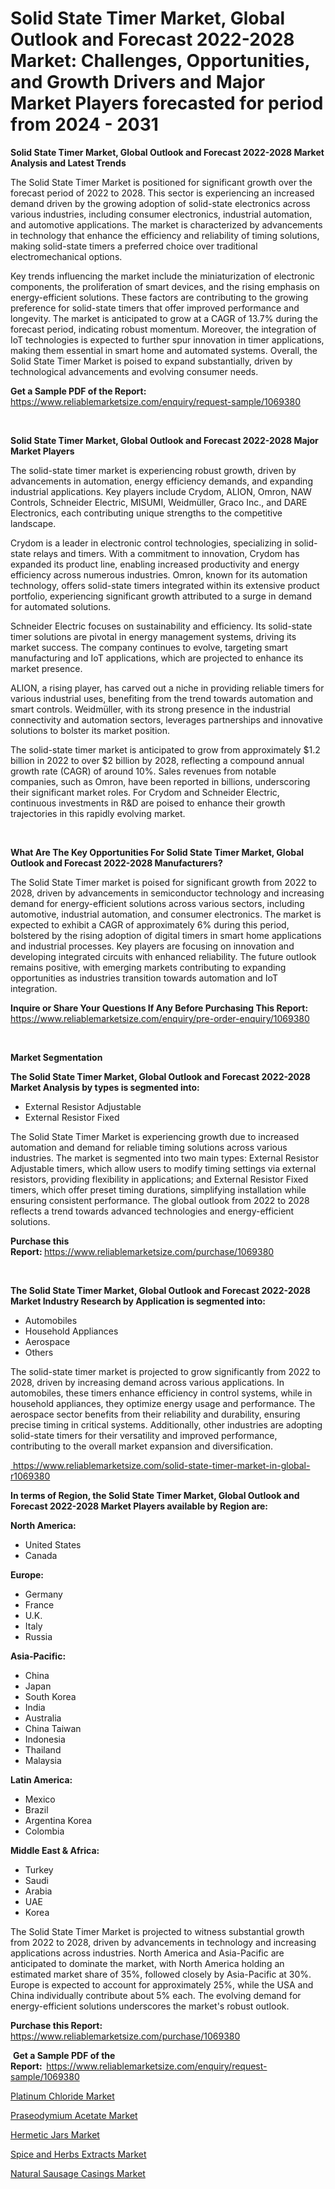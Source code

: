 <p><h1>Solid State Timer Market, Global Outlook and Forecast 2022-2028 Market: Challenges, Opportunities, and Growth Drivers and Major Market Players forecasted for period from 2024 - 2031</h1></p><p><strong>Solid State Timer Market, Global Outlook and Forecast 2022-2028 Market Analysis and Latest Trends</strong></p>
<p><p>The Solid State Timer Market is positioned for significant growth over the forecast period of 2022 to 2028. This sector is experiencing an increased demand driven by the growing adoption of solid-state electronics across various industries, including consumer electronics, industrial automation, and automotive applications. The market is characterized by advancements in technology that enhance the efficiency and reliability of timing solutions, making solid-state timers a preferred choice over traditional electromechanical options.</p><p>Key trends influencing the market include the miniaturization of electronic components, the proliferation of smart devices, and the rising emphasis on energy-efficient solutions. These factors are contributing to the growing preference for solid-state timers that offer improved performance and longevity. The market is anticipated to grow at a CAGR of 13.7% during the forecast period, indicating robust momentum. Moreover, the integration of IoT technologies is expected to further spur innovation in timer applications, making them essential in smart home and automated systems. Overall, the Solid State Timer Market is poised to expand substantially, driven by technological advancements and evolving consumer needs.</p></p>
<p><strong>Get a Sample PDF of the Report:&nbsp;</strong> <a href="https://www.reliablemarketsize.com/enquiry/request-sample/1069380">https://www.reliablemarketsize.com/enquiry/request-sample/1069380</a></p>
<p>&nbsp;</p>
<p><strong>Solid State Timer Market, Global Outlook and Forecast 2022-2028 Major Market Players</strong></p>
<p><p>The solid-state timer market is experiencing robust growth, driven by advancements in automation, energy efficiency demands, and expanding industrial applications. Key players include Crydom, ALION, Omron, NAW Controls, Schneider Electric, MISUMI, Weidmüller, Graco Inc., and DARE Electronics, each contributing unique strengths to the competitive landscape.</p><p>Crydom is a leader in electronic control technologies, specializing in solid-state relays and timers. With a commitment to innovation, Crydom has expanded its product line, enabling increased productivity and energy efficiency across numerous industries. Omron, known for its automation technology, offers solid-state timers integrated within its extensive product portfolio, experiencing significant growth attributed to a surge in demand for automated solutions.</p><p>Schneider Electric focuses on sustainability and efficiency. Its solid-state timer solutions are pivotal in energy management systems, driving its market success. The company continues to evolve, targeting smart manufacturing and IoT applications, which are projected to enhance its market presence.</p><p>ALION, a rising player, has carved out a niche in providing reliable timers for various industrial uses, benefiting from the trend towards automation and smart controls. Weidmüller, with its strong presence in the industrial connectivity and automation sectors, leverages partnerships and innovative solutions to bolster its market position.</p><p>The solid-state timer market is anticipated to grow from approximately $1.2 billion in 2022 to over $2 billion by 2028, reflecting a compound annual growth rate (CAGR) of around 10%. Sales revenues from notable companies, such as Omron, have been reported in billions, underscoring their significant market roles. For Crydom and Schneider Electric, continuous investments in R&D are poised to enhance their growth trajectories in this rapidly evolving market.</p></p>
<p>&nbsp;</p>
<p><strong>What Are The Key Opportunities For Solid State Timer Market, Global Outlook and Forecast 2022-2028 Manufacturers?</strong></p>
<p><p>The Solid State Timer market is poised for significant growth from 2022 to 2028, driven by advancements in semiconductor technology and increasing demand for energy-efficient solutions across various sectors, including automotive, industrial automation, and consumer electronics. The market is expected to exhibit a CAGR of approximately 6% during this period, bolstered by the rising adoption of digital timers in smart home applications and industrial processes. Key players are focusing on innovation and developing integrated circuits with enhanced reliability. The future outlook remains positive, with emerging markets contributing to expanding opportunities as industries transition towards automation and IoT integration.</p></p>
<p><strong>Inquire or Share Your Questions If Any Before Purchasing This Report:</strong> <a href="https://www.reliablemarketsize.com/enquiry/pre-order-enquiry/1069380">https://www.reliablemarketsize.com/enquiry/pre-order-enquiry/1069380</a></p>
<p>&nbsp;</p>
<p><strong>Market Segmentation</strong></p>
<p><strong>The Solid State Timer Market, Global Outlook and Forecast 2022-2028 Market Analysis by types is segmented into:</strong></p>
<p><ul><li>External Resistor Adjustable</li><li>External Resistor Fixed</li></ul></p>
<p><p>The Solid State Timer Market is experiencing growth due to increased automation and demand for reliable timing solutions across various industries. The market is segmented into two main types: External Resistor Adjustable timers, which allow users to modify timing settings via external resistors, providing flexibility in applications; and External Resistor Fixed timers, which offer preset timing durations, simplifying installation while ensuring consistent performance. The global outlook from 2022 to 2028 reflects a trend towards advanced technologies and energy-efficient solutions.</p></p>
<p><strong>Purchase this Report:&nbsp;</strong><a href="https://www.reliablemarketsize.com/purchase/1069380">https://www.reliablemarketsize.com/purchase/1069380</a></p>
<p>&nbsp;</p>
<p><strong>The Solid State Timer Market, Global Outlook and Forecast 2022-2028 Market Industry Research by Application is segmented into:</strong></p>
<p><ul><li>Automobiles</li><li>Household Appliances</li><li>Aerospace</li><li>Others</li></ul></p>
<p><p>The solid-state timer market is projected to grow significantly from 2022 to 2028, driven by increasing demand across various applications. In automobiles, these timers enhance efficiency in control systems, while in household appliances, they optimize energy usage and performance. The aerospace sector benefits from their reliability and durability, ensuring precise timing in critical systems. Additionally, other industries are adopting solid-state timers for their versatility and improved performance, contributing to the overall market expansion and diversification.</p></p>
<p><a href="https://www.reliablemarketsize.com/solid-state-timer-market-in-global-r1069380">&nbsp;https://www.reliablemarketsize.com/solid-state-timer-market-in-global-r1069380</a></p>
<p><strong>In terms of Region, the Solid State Timer Market, Global Outlook and Forecast 2022-2028 Market Players available by Region are:</strong></p>
<p>
    <p> <strong> North America: </strong>
        <ul>
            <li>United States</li>
            <li>Canada</li>
        </ul>
        </p> 
    <p> <strong> Europe: </strong>
        <ul>
            <li>Germany</li>
            <li>France</li>
            <li>U.K.</li>
            <li>Italy</li>
            <li>Russia</li>
        </ul>
        </p> 
    <p> <strong> Asia-Pacific: </strong>
        <ul>
            <li>China</li>
            <li>Japan</li>
            <li>South Korea</li>
            <li>India</li>
            <li>Australia</li>
            <li>China Taiwan</li>
            <li>Indonesia</li>
            <li>Thailand</li>
            <li>Malaysia</li>
        </ul>
        </p> 
    <p> <strong> Latin America: </strong>
        <ul>
            <li>Mexico</li>
            <li>Brazil</li>
            <li>Argentina Korea</li>
            <li>Colombia</li>
        </ul>
        </p> 
    <p> <strong> Middle East & Africa: </strong>
        <ul>
            <li>Turkey</li>
            <li>Saudi</li>
            <li>Arabia</li>
            <li>UAE</li>
            <li>Korea</li>
        </ul>
    </p>
    </p>
<p><p>The Solid State Timer Market is projected to witness substantial growth from 2022 to 2028, driven by advancements in technology and increasing applications across industries. North America and Asia-Pacific are anticipated to dominate the market, with North America holding an estimated market share of 35%, followed closely by Asia-Pacific at 30%. Europe is expected to account for approximately 25%, while the USA and China individually contribute about 5% each. The evolving demand for energy-efficient solutions underscores the market's robust outlook.</p></p>
<p><strong>Purchase this Report: </strong><a href="https://www.reliablemarketsize.com/purchase/1069380">https://www.reliablemarketsize.com/purchase/1069380</a></p>
<p>&nbsp;<strong>Get a Sample PDF of the Report:&nbsp;&nbsp;</strong><a href="https://www.reliablemarketsize.com/enquiry/request-sample/1069380">https://www.reliablemarketsize.com/enquiry/request-sample/1069380</a></p>
<p><strong></strong></p>
<p><p><a href="https://issuu.com/reportprime-2/docs/platinum-chloride-market-size-2030._b3e2ad45a5bace">Platinum Chloride Market</a></p><p><a href="https://issuu.com/reportprime-2/docs/praseodymium-acetate-market-size-20_1cb02a57a73756">Praseodymium Acetate Market</a></p><p><a href="https://medium.com/@nyahmertz1928/this-report-on-hermetic-jars-market-is-a-comprehensive-analysis-of-market-shares-strategies-f2b6e9e7952d">Hermetic Jars Market</a></p><p><a href="https://www.linkedin.com/pulse/spice-herbs-extracts-industry-analysis-report-its-market-q1qce?trackingId=dWUDfceVSnSqNyLje6yvaw%3D%3D">Spice and Herbs Extracts Market</a></p><p><a href="https://www.linkedin.com/pulse/emerging-opportunities-challenges-global-natural-sausage-kurxe?trackingId=S5vH5OK1TAWnC2EKpdiOLg%3D%3D">Natural Sausage Casings Market</a></p></p>